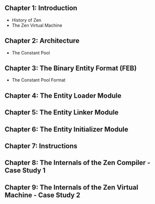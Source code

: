 ## Chapter 1: Introduction
 * History of Zen
 * The Zen Virtual Machine

## Chapter 2: Architecture
 * The Constant Pool

## Chapter 3: The Binary Entity Format (FEB)
 * The Constant Pool Format

## Chapter 4: The Entity Loader Module
## Chapter 5: The Entity Linker Module
## Chapter 6: The Entity Initializer Module
## Chapter 7: Instructions
## Chapter 8: The Internals of the Zen Compiler - Case Study 1
## Chapter 9: The Internals of the Zen Virtual Machine - Case Study 2